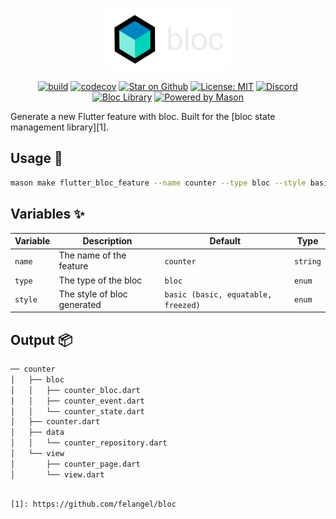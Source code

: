 <p align="center">
<img style="height:100px" src="https://raw.githubusercontent.com/felangel/bloc/master/docs/assets/bloc_logo_full_dark.png" alt="Bloc" />
</p>

<p align="center">
<a href="https://github.com/felangel/bloc/actions"><img src="https://github.com/felangel/bloc/workflows/build/badge.svg" alt="build"></a>
<a href="https://codecov.io/gh/felangel/bloc"><img src="https://codecov.io/gh/felangel/Bloc/branch/master/graph/badge.svg" alt="codecov"></a>
<a href="https://github.com/felangel/bloc"><img src="https://img.shields.io/github/stars/felangel/bloc.svg?style=flat&logo=github&colorB=deeppink&label=stars" alt="Star on Github"></a>
<a href="https://opensource.org/licenses/MIT"><img src="https://img.shields.io/badge/license-MIT-purple.svg" alt="License: MIT"></a>
<a href="https://discord.gg/bloc"><img src="https://img.shields.io/discord/649708778631200778.svg?logo=discord&color=blue" alt="Discord"></a>
<a href="https://github.com/felangel/bloc"><img src="https://tinyurl.com/bloc-library" alt="Bloc Library"></a>
<a href="https://github.com/felangel/mason"><img src="https://img.shields.io/endpoint?url=https%3A%2F%2Ftinyurl.com%2Fmason-badge" alt="Powered by Mason"></a>
</p>

Generate a new Flutter feature with bloc. Built for the [bloc state management library][1].

## Usage 🚀

```sh
mason make flutter_bloc_feature --name counter --type bloc --style basic
```

## Variables ✨

| Variable | Description                 | Default                             | Type     |
| -------- | --------------------------- | ----------------------------------- | -------- |
| `name`   | The name of the feature     | `counter`                           | `string` |
| `type`   | The type of the bloc        | `bloc`                              | `enum`   |
| `style`  | The style of bloc generated | `basic (basic, equatable, freezed)` | `enum`   |

## Output 📦

```sh
── counter
│   ├── bloc
│   │   ├── counter_bloc.dart
│   │   ├── counter_event.dart
│   │   └── counter_state.dart
│   ├── counter.dart
│   ├── data
│   │   └── counter_repository.dart
│   └── view
│       ├── counter_page.dart
│       └── view.dart
```
```

[1]: https://github.com/felangel/bloc
